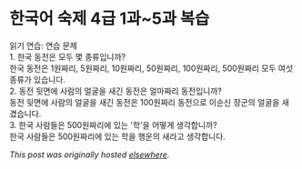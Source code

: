 # 한국어 숙제 4급 1과~5과 복습

<p>&#51069;&#44592; &#50672;&#49845;: &#50672;&#49845; &#47928;&#51228;<br>1. &#54620;&#44397; &#46041;&#51204;&#51008; &#47784;&#46160; &#47751; &#51333;&#47448;&#51077;&#45768;&#44620;?<br>&#54620;&#44397; &#46041;&#51204;&#51008; 1&#50896;&#51676;&#47532;, 5&#50896;&#51676;&#47532;, 10&#50896;&#51676;&#47532;, 50&#50896;&#51676;&#47532;, 100&#50896;&#51676;&#47532;, 500&#50896;&#51676;&#47532; &#47784;&#46160; &#50668;&#49455; &#51333;&#47448;&#44032; &#51080;&#49845;&#45768;&#45796;.<br>2. &#46041;&#51204; &#46263;&#47732;&#50640; &#49324;&#46988;&#51032; &#50620;&#44404;&#51012; &#49352;&#44596; &#46041;&#51204;&#51008; &#50620;&#47560;&#51676;&#47532; &#46041;&#51204;&#51077;&#45768;&#44620;?<br>&#46041;&#51204; &#46263;&#47732;&#50640; &#49324;&#46988;&#51032; &#50620;&#44404;&#51012; &#49352;&#44596; &#46041;&#51204;&#51008; 100&#50896;&#51676;&#47532; &#46041;&#51204;&#51004;&#47196; &#51060;&#49692;&#49888; &#51109;&#44400;&#51032; &#50620;&#44404;&#51012; &#49352;&#44220;&#49845;&#45768;&#45796;.<br>3. &#54620;&#44397; &#49324;&#46988;&#46308;&#51008; 500&#50896;&#51676;&#47532;&#50640; &#51080;&#45716; '&#54617;'&#51012; &#50612;&#46523;&#44172; &#49373;&#44033;&#54633;&#45768;&#44620;?<br>&#54620;&#44397; &#49324;&#46988;&#46308;&#51008; 500&#50896;&#51676;&#47532;&#50640; &#51080;&#45716; &#54617;&#51012; &#54665;&#50868;&#51032; &#49352;&#46972;&#44256; &#49373;&#44033;&#54633;&#45768;&#45796;.</p>


*This post was originally hosted [elsewhere](http://planspace.blogspot.com/2009/07/4-15_23.html).*
